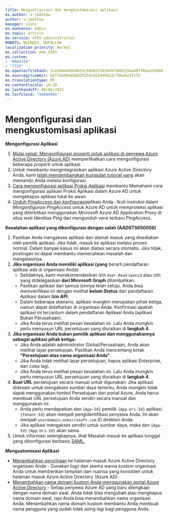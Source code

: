 ```yaml
---
title: Mengonfigurasi dan mengkustomisasi aplikasi
ms.author: v-jmathew
author: v-jmathew
manager: scotv
ms.audience: Admin
ms.topic: article
ms.service: o365-administration
ROBOTS: NOINDEX, NOFOLLOW
localization_priority: Normal
ms.collection: Adm_O365
ms.custom:
- "9004334"
- "7733"
ms.openlocfilehash: 3ce5b04469eb655c9d682f5830d9f906529aa40f706ee594b670708426d48769
ms.sourcegitcommit: b5f7da89a650d2915dc652449623c78be6247175
ms.translationtype: MT
ms.contentlocale: id-ID
ms.lasthandoff: 08/05/2021
ms.locfileid: "54044991"
---
```

# <a name="configure-and-customize-applications"></a>Mengonfigurasi dan mengkustomisasi aplikasi

**Mengonfigurasi Aplikasi**

1. [Mulai cepat: Mengonfigurasi properti untuk aplikasi di penyewa Azure Active Directory (Azure AD)](https://docs.microsoft.com/azure/active-directory/manage-apps/add-application-portal-configure) memperlihatkan cara mengonfigurasi beberapa properti untuk aplikasi.
2. Untuk membantu mengintegrasikan aplikasi Azure Active Directory Anda, kami [telah mengembangkan kumpulan tutorial yang](https://docs.microsoft.com/azure/active-directory/saas-apps/tutorial-list) akan memandu Anda melalui konfigurasi.
3. [Cara mengonfigurasi aplikasi Proksi Aplikasi](https://docs.microsoft.com/azure/active-directory/manage-apps/application-proxy-config-how-to) membantu Memahami cara mengonfigurasi aplikasi Proksi Aplikasi dalam Azure AD untuk mengekspos aplikasi lokal ke awan.
4. [Unduh PingAccess dan konfigurasi](https://docs.microsoft.com/azure/active-directory/manage-apps/application-proxy-ping-access-publishing-guide#download-pingaccess-and-configure-your-application)aplikasi Anda : Ikuti instruksi dalam *Mengonfigurasi PingAccess* untuk Azure AD untuk memproteksi aplikasi yang diterbitkan menggunakan Microsoft Azure AD Application Proxy di situs web Identitas Ping dan mengunduh versi terbaru PingAccess.

**Kesalahan aplikasi yang dikonfigurasi dengan salah (AADSTS650056)**

1. Pastikan Anda mengakses aplikasi dari alamat masuk yang disediakan oleh pemilik aplikasi. Jika tidak, masuk ke aplikasi melalui proses normal. Dalam banyak kasus ini akan diatasi secara otomatis. Jika tidak, postingan ini dapat membantu memecahkan masalah dan mengatasinya.
2. **Jika organisasi Anda memiliki aplikasi (yang** berarti pendaftaran aplikasi ada di organisasi Anda):
    - Setidaknya, kami merekomendasikan izin `User.Read` `openid` atau izin yang didelegasikan **dari Microsoft Graph** ditambahkan.
    - Pastikan aplikasi dan semua izinnya telah setuju. Anda bisa memverifikasi ini dengan melihat **kolom Status** dari pendaftaran Aplikasi dalam **Izin API.**
    - Dalam beberapa skenario, aplikasi mungkin merupakan pihak ketiga, namun dapat didaftarkan di organisasi Anda. Konfirmasi apakah aplikasi ini tercantum dalam pendaftaran Aplikasi Anda (aplikasi Bukan Perusahaan).
    - Jika Anda terus melihat pesan kesalahan ini. Lalu Anda mungkin perlu menyusun URL persetujuan yang diuraikan di **langkah 4**.
3. **Jika organisasi Anda bukan pemilik aplikasi dan menggunakannya sebagai aplikasi pihak ketiga:**
    - Jika Anda adalah administrator Global/Perusahaan, Anda akan melihat layar persetujuan. Pastikan Anda mencentang kotak **"Persetujuan atas nama organisasi Anda"**.
    - Jika Anda tidak melihat layar persetujuan, hapus aplikasi Enterprise, dan coba lagi.
    - Jika Anda terus melihat pesan kesalahan ini. Lalu Anda mungkin perlu menyusun URL persetujuan yang diuraikan di **langkah 4**.
4. **Buat URL** persetujuan secara manual untuk digunakan: Jika aplikasi didesain untuk mengakses sumber daya tertentu, Anda mungkin tidak dapat menggunakan tombol Persetujuan dari portal Azure, Anda harus membuat URL persetujuan Anda sendiri secara manual dan menggunakan ini.
    - Anda perlu mendapatkan dan `{App-Id}` pemilik `{App-Uri-Id}` aplikasi. `{Tenant-Id}` akan menjadi pengidentifikasi penyewa Anda. Ini akan menjadi `yourdomain.onmicrosoft.com` ID direktori Anda.
    - Jika aplikasi mengakses sendiri untuk sumber daya, maka dan `{App-Id}` `{App-Uri-Id}` akan sama.
5. Untuk informasi selengkapnya, lihat Masalah masuk ke aplikasi tunggal yang dikonfigurasi berbasis [SAML.](https://docs.microsoft.com/azure/active-directory/manage-apps/application-sign-in-problem-federated-sso-gallery#misconfigured-application)

**Mengustomisasi Aplikasi**

- [Menambahkan pencitraan](https://docs.microsoft.com/azure/active-directory/fundamentals/customize-branding) ke halaman masuk Azure Active Directory organisasi Anda - Gunakan logo dan skema warna kustom organisasi Anda untuk memberikan tampilan dan nuansa yang konsisten untuk halaman masuk Azure Active Directory (Azure AD).
- [Menambahkan nama domain kustom Anda menggunakan portal Azure Active Directory](https://docs.microsoft.com/azure/active-directory/fundamentals/add-custom-domain) - Setiap penyewa Azure AD yang baru dilengkapi dengan nama domain awal. Anda tidak bisa mengubah atau menghapus nama domain awal, tapi Anda bisa menambahkan nama organisasi Anda. Menambahkan nama domain kustom membantu Anda membuat nama pengguna yang sudah tidak asing lagi bagi pengguna Anda.

